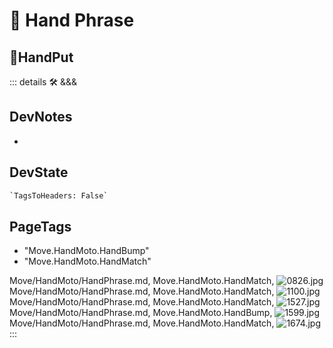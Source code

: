 
# 🔷 <move>Hand Phrase</move>

## 🔷<beta>HandPut</beta>

::: details 🛠 <dev>&&&</dev>

## DevNotes

-

## DevState

```py
`TagsToHeaders: False`
```

<h2>PageTags</h2>

- "Move.HandMoto.HandBump"
- "Move.HandMoto.HandMatch"

Move/HandMoto/HandPhrase.md, <dev>Move.HandMoto.HandMatch</dev>, ![0826.jpg](/PaperPhoto/0826.jpg)
Move/HandMoto/HandPhrase.md, <dev>Move.HandMoto.HandMatch</dev>, ![1100.jpg](/PaperPhoto/1100.jpg)
Move/HandMoto/HandPhrase.md, <dev>Move.HandMoto.HandMatch</dev>, ![1527.jpg](/PaperPhoto/1527.jpg)
Move/HandMoto/HandPhrase.md, <dev>Move.HandMoto.HandBump</dev>, ![1599.jpg](/PaperPhoto/1599.jpg)
Move/HandMoto/HandPhrase.md, <dev>Move.HandMoto.HandMatch</dev>, ![1674.jpg](/PaperPhoto/1674.jpg)
:::

